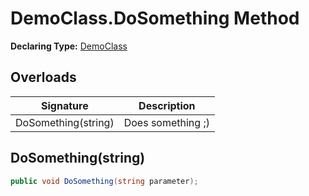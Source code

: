 # DemoClass.DoSomething Method

**Declaring Type:** [DemoClass](../DemoClass.md)

## Overloads

| Signature           | Description       |
| ------------------- | ----------------- |
| DoSomething(string) | Does something ;) |

## DoSomething(string)

```csharp
public void DoSomething(string parameter);
```
